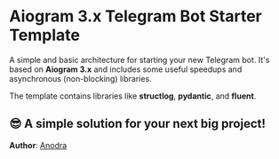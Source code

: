 # Aiogram 3.x Telegram Bot Starter Template

A simple and basic architecture for starting your new Telegram bot. It's based on **Aiogram 3.x** and includes some useful speedups and asynchronous (non-blocking) libraries.

The template contains libraries like **structlog**, **pydantic**, and **fluent**.

😎 A simple solution for your next big project!
---

**Author**: [Anodra](https://anodra.uz)